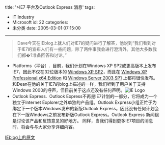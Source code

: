 title: '>IE7 平台及Outlook Express 消息'
tags:
  - IT Industry
  - Microsoft
id: 22
categories:
  - 未分类
date: 2005-03-01 07:15:00
---

>Dave今天在IEblog上就人们对IE7的疑问进行了解答，他说到“我们看到对于IE7的宣布人们有一些问题，除了两件事我会进行澄清外，其他大多数我们都�?准备回答和讨论。”

*   Platforms（平台）.  目前，我们计划在Windows XP SP2或更高版本上发布IE7，因此不仅在32位版本的 [Windows XP SP2](http://www.microsoft.com/windowsxp/sp2/default.mspx)，而且在 [Windows XP Professional x64 Edition](http://www.microsoft.com/windowsxp/64bit/default.mspx) 和 [Windows Server 2003 SP1](http://www.microsoft.com/windowsserver2003/downloads/servicepacks/sp1/default.mspx) 上都将很快发布。和Dean在他的关于IE7的blog上描述的一样，我们听到了用户关于支持Windows 2000的呼声，但目前关于这点还没有任何声明。![IE Logo](http://www.samuelchen.net/blog/wp-content/uploads/2006/03/ie_icon.jpg "IE Logo")
*   Outlook Express.  Outlook Express不再是IE7计划的一部分，它将成为一个独立于Internet Explorer之外单独的产品组。Outlook Express小组正忙于为绑定下一个版本Windows发布的新版Outlook Express，因此没有任何计划会在下一版Windows之前发布新版Outlook Express。Outlook Express 新闻组 是讨论该产品和反馈意见的好地方。
同样，当我们得到更多IE7项目的消息时，将会与与大家分享详细内容。

[IEblog上的原文](http://blogs.msdn.com/ie/archive/2005/02/28/382054.aspx)